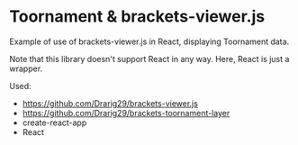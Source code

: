 # Toornament & brackets-viewer.js

Example of use of brackets-viewer.js in React, displaying Toornament data.

Note that this library doesn't support React in any way. Here, React is just a wrapper.

Used:

- https://github.com/Drarig29/brackets-viewer.js
- https://github.com/Drarig29/brackets-toornament-layer
- create-react-app
- React